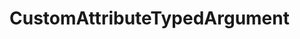 #  CustomAttributeTypedArgument

<api-schema openapi-path="../../../api-specs/swagger-otr-api.json" name="CustomAttributeTypedArgument"/>